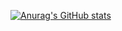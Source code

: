 [![Anurag's GitHub stats](https://github-readme-stats.vercel.app/api?username=m626zNq)](https://github.com/anuraghazra/github-readme-stats)
